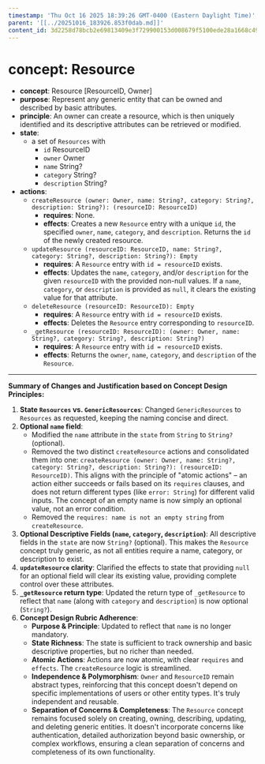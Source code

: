 ```yaml
---
timestamp: 'Thu Oct 16 2025 18:39:26 GMT-0400 (Eastern Daylight Time)'
parent: '[[../20251016_183926.853f0dab.md]]'
content_id: 3d2258d78bcb2e69813409e3f729900153d008679f5100ede28a1668c49a2250
---
```


# concept: Resource

* **concept**: Resource \[ResourceID, Owner]
* **purpose**: Represent any generic entity that can be owned and described by basic attributes.
* **principle**: An owner can create a resource, which is then uniquely identified and its descriptive attributes can be retrieved or modified.
* **state**:
  * a set of `Resources` with
    * `id` ResourceID
    * `owner` Owner
    * `name` String?
    * `category` String?
    * `description` String?
* **actions**:
  * `createResource (owner: Owner, name: String?, category: String?, description: String?): (resourceID: ResourceID)`
    * **requires**: None.
    * **effects**: Creates a new `Resource` entry with a unique `id`, the specified `owner`, `name`, `category`, and `description`. Returns the `id` of the newly created resource.
  * `updateResource (resourceID: ResourceID, name: String?, category: String?, description: String?): Empty`
    * **requires**: A `Resource` entry with `id = resourceID` exists.
    * **effects**: Updates the `name`, `category`, and/or `description` for the given `resourceID` with the provided non-null values. If a `name`, `category`, or `description` is provided as `null`, it clears the existing value for that attribute.
  * `deleteResource (resourceID: ResourceID): Empty`
    * **requires**: A `Resource` entry with `id = resourceID` exists.
    * **effects**: Deletes the `Resource` entry corresponding to `resourceID`.
  * `_getResource (resourceID: ResourceID): (owner: Owner, name: String?, category: String?, description: String?)`
    * **requires**: A `Resource` entry with `id = resourceID` exists.
    * **effects**: Returns the `owner`, `name`, `category`, and `description` of the `Resource`.

***

**Summary of Changes and Justification based on Concept Design Principles:**

1. **State `Resources` vs. `GenericResources`**: Changed `GenericResources` to `Resources` as requested, keeping the naming concise and direct.
2. **Optional `name` field**:
   * Modified the `name` attribute in the `state` from `String` to `String?` (optional).
   * Removed the two distinct `createResource` actions and consolidated them into one: `createResource (owner: Owner, name: String?, category: String?, description: String?): (resourceID: ResourceID)`. This aligns with the principle of "atomic actions" – an action either succeeds or fails based on its `requires` clauses, and does not return different types (like `error: String`) for different valid inputs. The concept of an empty name is now simply an optional value, not an error condition.
   * Removed the `requires: name is not an empty string` from `createResource`.
3. **Optional Descriptive Fields (`name`, `category`, `description`)**: All descriptive fields in the `state` are now `String?` (optional). This makes the `Resource` concept truly generic, as not all entities require a name, category, or description to exist.
4. **`updateResource` clarity**: Clarified the effects to state that providing `null` for an optional field will clear its existing value, providing complete control over these attributes.
5. **`_getResource` return type**: Updated the return type of `_getResource` to reflect that `name` (along with `category` and `description`) is now optional (`String?`).
6. **Concept Design Rubric Adherence**:
   * **Purpose & Principle**: Updated to reflect that `name` is no longer mandatory.
   * **State Richness**: The state is sufficient to track ownership and basic descriptive properties, but no richer than needed.
   * **Atomic Actions**: Actions are now atomic, with clear `requires` and `effects`. The `createResource` logic is streamlined.
   * **Independence & Polymorphism**: `Owner` and `ResourceID` remain abstract types, reinforcing that this concept doesn't depend on specific implementations of users or other entity types. It's truly independent and reusable.
   * **Separation of Concerns & Completeness**: The `Resource` concept remains focused solely on creating, owning, describing, updating, and deleting generic entities. It doesn't incorporate concerns like authentication, detailed authorization beyond basic ownership, or complex workflows, ensuring a clean separation of concerns and completeness of its own functionality.
